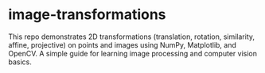 # image-transformations
This repo demonstrates 2D transformations (translation, rotation, similarity, affine, projective) on points and images using NumPy, Matplotlib, and OpenCV. A simple guide for learning image processing and computer vision basics.
